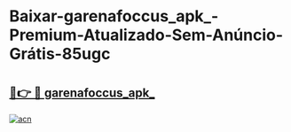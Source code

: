 # Baixar-garenafoccus_apk_-Premium-Atualizado-Sem-Anúncio-Grátis-85ugc

# <h2><a href="https://u5xsg5.esa.edu.pl?src=garenafoccus_apk_&ref=85ugc">🔗👉 🔴 garenafoccus_apk_</a></h2>

[![acn](https://github.com/user-attachments/assets/0f9c940e-d8b0-45ae-aac7-cd30a18b3e1c)](https://u5xsg5.esa.edu.pl?src=garenafoccus_apk_&ref=85ugc)

